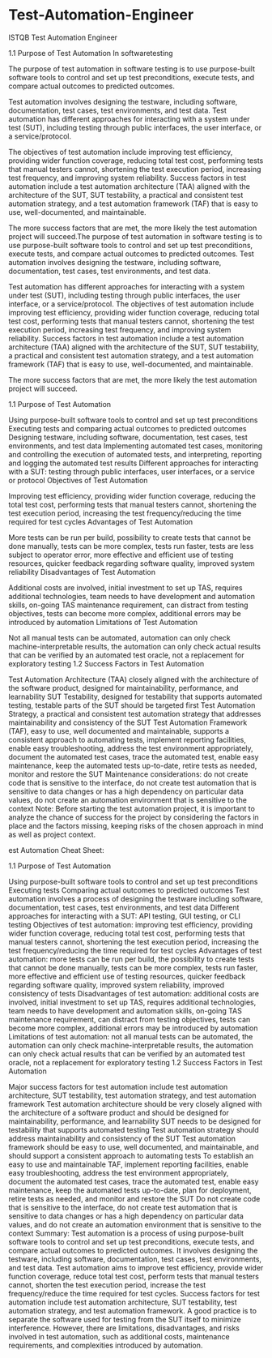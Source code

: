 # Test-Automation-Engineer
ISTQB Test Automation Engineer

1.1 Purpose of Test Automation In softwaretesting

The purpose of test automation in software testing is to use purpose-built software tools to control and set up test preconditions, execute tests, and compare actual outcomes to predicted outcomes. 


Test automation involves designing the testware, including software, documentation, test cases, test environments, and test data. Test automation has different approaches for interacting with a system under test (SUT), including testing through public interfaces, the user interface, or a service/protocol. 

The objectives of test automation include improving test efficiency, providing wider function coverage, reducing total test cost, performing tests that manual testers cannot, shortening the test execution period, increasing test frequency, and improving system reliability. Success factors in test automation include a test automation architecture (TAA) aligned with the architecture of the SUT, SUT testability, a practical and consistent test automation strategy, and a test automation framework (TAF) that is easy to use, well-documented, and maintainable.

The more success factors that are met, the more likely the test automation project will succeed.The purpose of test automation in software testing is to use purpose-built software tools to control and set up test preconditions, execute tests, and compare actual outcomes to predicted outcomes. Test automation involves designing the testware, including software, documentation, test cases, test environments, and test data. 

Test automation has different approaches for interacting with a system under test (SUT), including testing through public interfaces, the user interface, or a service/protocol. The objectives of test automation include improving test efficiency, providing wider function coverage, reducing total test cost, performing tests that manual testers cannot, shortening the test execution period, increasing test frequency, and improving system reliability. Success factors in test automation include a test automation architecture (TAA) aligned with the architecture of the SUT, SUT testability, a practical and consistent test automation strategy, and a test automation framework (TAF) that is easy to use, well-documented, and maintainable.

The more success factors that are met, the more likely the test automation project will succeed.

1.1 Purpose of Test Automation

Using purpose-built software tools to control and set up test preconditions
Executing tests and comparing actual outcomes to predicted outcomes
Designing testware, including software, documentation, test cases, test environments, and test data
Implementing automated test cases, monitoring and controlling the execution of automated tests, and interpreting, reporting and logging the automated test results
Different approaches for interacting with a SUT: testing through public interfaces, user interfaces, or a service or protocol
Objectives of Test Automation

Improving test efficiency, providing wider function coverage, reducing the total test cost, performing tests that manual testers cannot, shortening the test execution period, increasing the test frequency/reducing the time required for test cycles
Advantages of Test Automation

More tests can be run per build, possibility to create tests that cannot be done manually, tests can be more complex, tests run faster, tests are less subject to operator error, more effective and efficient use of testing resources, quicker feedback regarding software quality, improved system reliability
Disadvantages of Test Automation

Additional costs are involved, initial investment to set up TAS, requires additional technologies, team needs to have development and automation skills, on-going TAS maintenance requirement, can distract from testing objectives, tests can become more complex, additional errors may be introduced by automation
Limitations of Test Automation

Not all manual tests can be automated, automation can only check machine-interpretable results, the automation can only check actual results that can be verified by an automated test oracle, not a replacement for exploratory testing
1.2 Success Factors in Test Automation

Test Automation Architecture (TAA) closely aligned with the architecture of the software product, designed for maintainability, performance, and learnability
SUT Testability, designed for testability that supports automated testing, testable parts of the SUT should be targeted first
Test Automation Strategy, a practical and consistent test automation strategy that addresses maintainability and consistency of the SUT
Test Automation Framework (TAF), easy to use, well documented and maintainable, supports a consistent approach to automating tests, implement reporting facilities, enable easy troubleshooting, address the test environment appropriately, document the automated test cases, trace the automated test, enable easy maintenance, keep the automated tests up-to-date, retire tests as needed, monitor and restore the SUT
Maintenance considerations: do not create code that is sensitive to the interface, do not create test automation that is sensitive to data changes or has a high dependency on particular data values, do not create an automation environment that is sensitive to the context
Note: Before starting the test automation project, it is important to analyze the chance of success for the project by considering the factors in place and the factors missing, keeping risks of the chosen approach in mind as well as project context.

est Automation Cheat Sheet:

1.1 Purpose of Test Automation

Using purpose-built software tools to control and set up test preconditions
Executing tests
Comparing actual outcomes to predicted outcomes
Test automation involves a process of designing the testware including software, documentation, test cases, test environments, and test data
Different approaches for interacting with a SUT: API testing, GUI testing, or CLI testing
Objectives of test automation: improving test efficiency, providing wider function coverage, reducing total test cost, performing tests that manual testers cannot, shortening the test execution period, increasing the test frequency/reducing the time required for test cycles
Advantages of test automation: more tests can be run per build, the possibility to create tests that cannot be done manually, tests can be more complex, tests run faster, more effective and efficient use of testing resources, quicker feedback regarding software quality, improved system reliability, improved consistency of tests
Disadvantages of test automation: additional costs are involved, initial investment to set up TAS, requires additional technologies, team needs to have development and automation skills, on-going TAS maintenance requirement, can distract from testing objectives, tests can become more complex, additional errors may be introduced by automation
Limitations of test automation: not all manual tests can be automated, the automation can only check machine-interpretable results, the automation can only check actual results that can be verified by an automated test oracle, not a replacement for exploratory testing
1.2 Success Factors in Test Automation

Major success factors for test automation include test automation architecture, SUT testability, test automation strategy, and test automation framework
Test automation architecture should be very closely aligned with the architecture of a software product and should be designed for maintainability, performance, and learnability
SUT needs to be designed for testability that supports automated testing
Test automation strategy should address maintainability and consistency of the SUT
Test automation framework should be easy to use, well documented, and maintainable, and should support a consistent approach to automating tests
To establish an easy to use and maintainable TAF, implement reporting facilities, enable easy troubleshooting, address the test environment appropriately, document the automated test cases, trace the automated test, enable easy maintenance, keep the automated tests up-to-date, plan for deployment, retire tests as needed, and monitor and restore the SUT
Do not create code that is sensitive to the interface, do not create test automation that is sensitive to data changes or has a high dependency on particular data values, and do not create an automation environment that is sensitive to the context
Summary:
Test automation is a process of using purpose-built software tools to control and set up test preconditions, execute tests, and compare actual outcomes to predicted outcomes. It involves designing the testware, including software, documentation, test cases, test environments, and test data. Test automation aims to improve test efficiency, provide wider function coverage, reduce total test cost, perform tests that manual testers cannot, shorten the test execution period, increase the test frequency/reduce the time required for test cycles. Success factors for test automation include test automation architecture, SUT testability, test automation strategy, and test automation framework. A good practice is to separate the software used for testing from the SUT itself to minimize interference. However, there are limitations, disadvantages, and risks involved in test automation, such as additional costs, maintenance requirements, and complexities introduced by automation.

